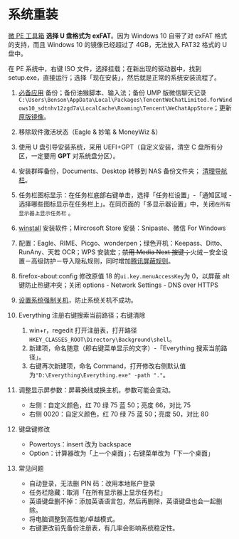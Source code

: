 # 系统重装

[微 PE 工具箱](http://www.wepe.com.cn/) **选择 U 盘格式为 exFAT**。因为 Windows 10 自带了对 exFAT 格式的支持，而且 Windows 10 的镜像已经超过了 4GB，无法放入 FAT32 格式的 U 盘中。

在 PE 系统中，右键 ISO 文件，选择挂载；在新出现的驱动器中，找到 setup.exe，直接运行；选择「现在安装」，然后就是正常的系统安装流程了。

1. [必备应用](https://www.notion.so/6c1f4aac4116463d922a1c6fc7010873) 备份；备份油猴脚本、输入法；备份 UMP 版微信聊天记录`C:\Users\Benson\AppData\Local\Packages\TencentWeChatLimited.forWindows10_sdtnhv12zgd7a\LocalCache\Roaming\Tencent\WeChatAppStore`；更新[原版镜像](https://www.microsoft.com/zh-cn/software-download/windows11)。
2. 移除软件激活状态（Eagle & 妙笔 & MoneyWiz &）
3. 使用 U 盘引导安装系统，采用 UEFI+GPT（自定义安装，清空 C 盘所有分区，一定要用 **GPT** 对系统盘分区）。
4. 安装群晖备份，Documents、Desktop 转移到 NAS 备份文件夹； [清理导航栏](https://zhuanlan.zhihu.com/p/25942015)。
5. 任务栏图标显示：在任务栏底部右键单击，选择「任务栏设置」-「通知区域 - 选择哪些图标显示在任务栏上」。在同页面的「多显示器设置」中，关闭`在所有显示器上显示任务栏` 。
6. [winstall](https://winstall.app/packs/dEj1kM6HT) 安装软件；Mircrosoft Store 安装：Snipaste、微信 For Windows
7. 配置：Eagle、RIME、Picgo、wonderpen；绿色开机：Keepass、Ditto、RunAny、天若 OCR；WPS 安装宏；~~禁用 Media Next 按键；~~火绒－安全设置－高级防护－导入隐私规则，同时增加[腾讯屏蔽规则](https://github.com/tutugreen/Huorong-Rules/tree/main/Tencent)。
8. firefox-about:config 修改原值 18 的`ui.key.menuAccessKey`为 0，以屏蔽 alt 键防止热键冲突；关闭 options - Network Settings - DNS over HTTPS
9. [设置系统强制关机](https://zhuanlan.zhihu.com/p/28990682)，防止系统关机不成功。
10. Everything 注册右键搜索当前路径；右键清除

    1. win+r，regedit 打开注册表，打开路径`HKEY_CLASSES_ROOT\Directory\Background\shell`。
    2. 新建项，命名随意（即右键菜单显示的文字）-「Everything 搜索当前路径」。
    3. 右键再次新建项，命名 Command，打开修改右侧默认值为`"D:\Everything\Everything.exe" -path "."`。

11. 调整显示屏参数：屏幕换线或换主机，参数可能会变动。
    - 左侧：自定义颜色，红 70 绿 75 蓝 50；亮度 66，对比 75
    - 右侧 0020：自定义颜色，红 70 绿 75 蓝 50；亮度 50，对比 80
12. 键盘键修改
    - Powertoys：insert 改为 backspace
    - Option：计算器改为「上一个桌面」；右键菜单改为「下一个桌面」
13. 常见问题
    - 自动登录，无法删 PIN 码：改用本地账户登录
    - 任务栏隐藏：取消「在所有显示器上显示任务栏」
    - 英语键盘删不掉：添加英语语言包，然后再删除，英语键盘也会一起删除。
    - 将电脑调整到高性能/卓越模式。
    - 右键更改前先备份注册表，有几率会影响系统稳定性。
